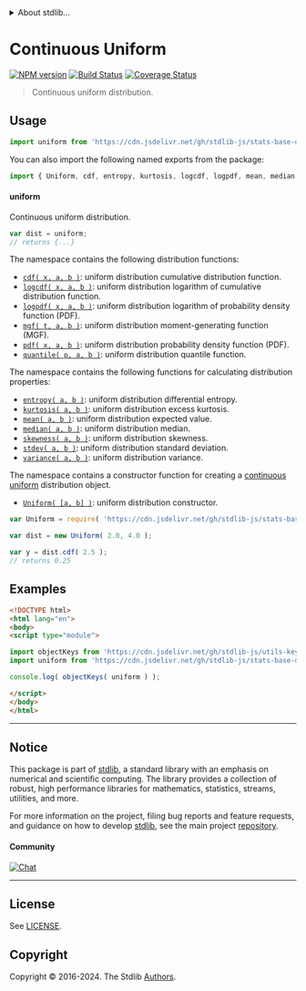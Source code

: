 <!--

@license Apache-2.0

Copyright (c) 2018 The Stdlib Authors.

Licensed under the Apache License, Version 2.0 (the "License");
you may not use this file except in compliance with the License.
You may obtain a copy of the License at

   http://www.apache.org/licenses/LICENSE-2.0

Unless required by applicable law or agreed to in writing, software
distributed under the License is distributed on an "AS IS" BASIS,
WITHOUT WARRANTIES OR CONDITIONS OF ANY KIND, either express or implied.
See the License for the specific language governing permissions and
limitations under the License.

-->


<details>
  <summary>
    About stdlib...
  </summary>
  <p>We believe in a future in which the web is a preferred environment for numerical computation. To help realize this future, we've built stdlib. stdlib is a standard library, with an emphasis on numerical and scientific computation, written in JavaScript (and C) for execution in browsers and in Node.js.</p>
  <p>The library is fully decomposable, being architected in such a way that you can swap out and mix and match APIs and functionality to cater to your exact preferences and use cases.</p>
  <p>When you use stdlib, you can be absolutely certain that you are using the most thorough, rigorous, well-written, studied, documented, tested, measured, and high-quality code out there.</p>
  <p>To join us in bringing numerical computing to the web, get started by checking us out on <a href="https://github.com/stdlib-js/stdlib">GitHub</a>, and please consider <a href="https://opencollective.com/stdlib">financially supporting stdlib</a>. We greatly appreciate your continued support!</p>
</details>

# Continuous Uniform

[![NPM version][npm-image]][npm-url] [![Build Status][test-image]][test-url] [![Coverage Status][coverage-image]][coverage-url] <!-- [![dependencies][dependencies-image]][dependencies-url] -->

> Continuous uniform distribution.



<section class="usage">

## Usage

```javascript
import uniform from 'https://cdn.jsdelivr.net/gh/stdlib-js/stats-base-dists-uniform@esm/index.mjs';
```

You can also import the following named exports from the package:

```javascript
import { Uniform, cdf, entropy, kurtosis, logcdf, logpdf, mean, median, mgf, pdf, quantile, skewness, stdev, variance } from 'https://cdn.jsdelivr.net/gh/stdlib-js/stats-base-dists-uniform@esm/index.mjs';
```

#### uniform

Continuous uniform distribution.

```javascript
var dist = uniform;
// returns {...}
```

The namespace contains the following distribution functions:

<!-- <toc pattern="*+(cdf|pdf|mgf|quantile)*"> -->

<div class="namespace-toc">

-   <span class="signature">[`cdf( x, a, b )`][@stdlib/stats/base/dists/uniform/cdf]</span><span class="delimiter">: </span><span class="description">uniform distribution cumulative distribution function.</span>
-   <span class="signature">[`logcdf( x, a, b )`][@stdlib/stats/base/dists/uniform/logcdf]</span><span class="delimiter">: </span><span class="description">uniform distribution logarithm of cumulative distribution function.</span>
-   <span class="signature">[`logpdf( x, a, b )`][@stdlib/stats/base/dists/uniform/logpdf]</span><span class="delimiter">: </span><span class="description">uniform distribution logarithm of probability density function (PDF).</span>
-   <span class="signature">[`mgf( t, a, b )`][@stdlib/stats/base/dists/uniform/mgf]</span><span class="delimiter">: </span><span class="description">uniform distribution moment-generating function (MGF).</span>
-   <span class="signature">[`pdf( x, a, b )`][@stdlib/stats/base/dists/uniform/pdf]</span><span class="delimiter">: </span><span class="description">uniform distribution probability density function (PDF).</span>
-   <span class="signature">[`quantile( p, a, b )`][@stdlib/stats/base/dists/uniform/quantile]</span><span class="delimiter">: </span><span class="description">uniform distribution quantile function.</span>

</div>

<!-- </toc> -->

The namespace contains the following functions for calculating distribution properties:

<!-- <toc pattern="*+(entropy|kurtosis|mean|median|mode|skewness|stdev|variance)*"> -->

<div class="namespace-toc">

-   <span class="signature">[`entropy( a, b )`][@stdlib/stats/base/dists/uniform/entropy]</span><span class="delimiter">: </span><span class="description">uniform distribution differential entropy.</span>
-   <span class="signature">[`kurtosis( a, b )`][@stdlib/stats/base/dists/uniform/kurtosis]</span><span class="delimiter">: </span><span class="description">uniform distribution excess kurtosis.</span>
-   <span class="signature">[`mean( a, b )`][@stdlib/stats/base/dists/uniform/mean]</span><span class="delimiter">: </span><span class="description">uniform distribution expected value.</span>
-   <span class="signature">[`median( a, b )`][@stdlib/stats/base/dists/uniform/median]</span><span class="delimiter">: </span><span class="description">uniform distribution median.</span>
-   <span class="signature">[`skewness( a, b )`][@stdlib/stats/base/dists/uniform/skewness]</span><span class="delimiter">: </span><span class="description">uniform distribution skewness.</span>
-   <span class="signature">[`stdev( a, b )`][@stdlib/stats/base/dists/uniform/stdev]</span><span class="delimiter">: </span><span class="description">uniform distribution standard deviation.</span>
-   <span class="signature">[`variance( a, b )`][@stdlib/stats/base/dists/uniform/variance]</span><span class="delimiter">: </span><span class="description">uniform distribution variance.</span>

</div>

<!-- </toc> -->

The namespace contains a constructor function for creating a [continuous uniform][uniform-distribution] distribution object.

<!-- <toc pattern="*ctor*"> -->

<div class="namespace-toc">

-   <span class="signature">[`Uniform( [a, b] )`][@stdlib/stats/base/dists/uniform/ctor]</span><span class="delimiter">: </span><span class="description">uniform distribution constructor.</span>

</div>

<!-- </toc> -->

```javascript
var Uniform = require( 'https://cdn.jsdelivr.net/gh/stdlib-js/stats-base-dists-uniform' ).Uniform;

var dist = new Uniform( 2.0, 4.0 );

var y = dist.cdf( 2.5 );
// returns 0.25
```

</section>

<!-- /.usage -->

<section class="examples">

## Examples

<!-- TODO: better examples -->

<!-- eslint no-undef: "error" -->

```html
<!DOCTYPE html>
<html lang="en">
<body>
<script type="module">

import objectKeys from 'https://cdn.jsdelivr.net/gh/stdlib-js/utils-keys@esm/index.mjs';
import uniform from 'https://cdn.jsdelivr.net/gh/stdlib-js/stats-base-dists-uniform@esm/index.mjs';

console.log( objectKeys( uniform ) );

</script>
</body>
</html>
```

</section>

<!-- /.examples -->

<!-- Section for related `stdlib` packages. Do not manually edit this section, as it is automatically populated. -->

<section class="related">

</section>

<!-- /.related -->

<!-- Section for all links. Make sure to keep an empty line after the `section` element and another before the `/section` close. -->


<section class="main-repo" >

* * *

## Notice

This package is part of [stdlib][stdlib], a standard library with an emphasis on numerical and scientific computing. The library provides a collection of robust, high performance libraries for mathematics, statistics, streams, utilities, and more.

For more information on the project, filing bug reports and feature requests, and guidance on how to develop [stdlib][stdlib], see the main project [repository][stdlib].

#### Community

[![Chat][chat-image]][chat-url]

---

## License

See [LICENSE][stdlib-license].


## Copyright

Copyright &copy; 2016-2024. The Stdlib [Authors][stdlib-authors].

</section>

<!-- /.stdlib -->

<!-- Section for all links. Make sure to keep an empty line after the `section` element and another before the `/section` close. -->

<section class="links">

[npm-image]: http://img.shields.io/npm/v/@stdlib/stats-base-dists-uniform.svg
[npm-url]: https://npmjs.org/package/@stdlib/stats-base-dists-uniform

[test-image]: https://github.com/stdlib-js/stats-base-dists-uniform/actions/workflows/test.yml/badge.svg?branch=v0.2.1
[test-url]: https://github.com/stdlib-js/stats-base-dists-uniform/actions/workflows/test.yml?query=branch:v0.2.1

[coverage-image]: https://img.shields.io/codecov/c/github/stdlib-js/stats-base-dists-uniform/main.svg
[coverage-url]: https://codecov.io/github/stdlib-js/stats-base-dists-uniform?branch=main

<!--

[dependencies-image]: https://img.shields.io/david/stdlib-js/stats-base-dists-uniform.svg
[dependencies-url]: https://david-dm.org/stdlib-js/stats-base-dists-uniform/main

-->

[chat-image]: https://img.shields.io/gitter/room/stdlib-js/stdlib.svg
[chat-url]: https://app.gitter.im/#/room/#stdlib-js_stdlib:gitter.im

[stdlib]: https://github.com/stdlib-js/stdlib

[stdlib-authors]: https://github.com/stdlib-js/stdlib/graphs/contributors

[umd]: https://github.com/umdjs/umd
[es-module]: https://developer.mozilla.org/en-US/docs/Web/JavaScript/Guide/Modules

[deno-url]: https://github.com/stdlib-js/stats-base-dists-uniform/tree/deno
[deno-readme]: https://github.com/stdlib-js/stats-base-dists-uniform/blob/deno/README.md
[umd-url]: https://github.com/stdlib-js/stats-base-dists-uniform/tree/umd
[umd-readme]: https://github.com/stdlib-js/stats-base-dists-uniform/blob/umd/README.md
[esm-url]: https://github.com/stdlib-js/stats-base-dists-uniform/tree/esm
[esm-readme]: https://github.com/stdlib-js/stats-base-dists-uniform/blob/esm/README.md
[branches-url]: https://github.com/stdlib-js/stats-base-dists-uniform/blob/main/branches.md

[stdlib-license]: https://raw.githubusercontent.com/stdlib-js/stats-base-dists-uniform/main/LICENSE

[uniform-distribution]: https://en.wikipedia.org/wiki/Uniform_distribution_%28continuous%29

<!-- <toc-links> -->

[@stdlib/stats/base/dists/uniform/ctor]: https://github.com/stdlib-js/stats-base-dists-uniform-ctor/tree/esm

[@stdlib/stats/base/dists/uniform/entropy]: https://github.com/stdlib-js/stats-base-dists-uniform-entropy/tree/esm

[@stdlib/stats/base/dists/uniform/kurtosis]: https://github.com/stdlib-js/stats-base-dists-uniform-kurtosis/tree/esm

[@stdlib/stats/base/dists/uniform/mean]: https://github.com/stdlib-js/stats-base-dists-uniform-mean/tree/esm

[@stdlib/stats/base/dists/uniform/median]: https://github.com/stdlib-js/stats-base-dists-uniform-median/tree/esm

[@stdlib/stats/base/dists/uniform/skewness]: https://github.com/stdlib-js/stats-base-dists-uniform-skewness/tree/esm

[@stdlib/stats/base/dists/uniform/stdev]: https://github.com/stdlib-js/stats-base-dists-uniform-stdev/tree/esm

[@stdlib/stats/base/dists/uniform/variance]: https://github.com/stdlib-js/stats-base-dists-uniform-variance/tree/esm

[@stdlib/stats/base/dists/uniform/cdf]: https://github.com/stdlib-js/stats-base-dists-uniform-cdf/tree/esm

[@stdlib/stats/base/dists/uniform/logcdf]: https://github.com/stdlib-js/stats-base-dists-uniform-logcdf/tree/esm

[@stdlib/stats/base/dists/uniform/logpdf]: https://github.com/stdlib-js/stats-base-dists-uniform-logpdf/tree/esm

[@stdlib/stats/base/dists/uniform/mgf]: https://github.com/stdlib-js/stats-base-dists-uniform-mgf/tree/esm

[@stdlib/stats/base/dists/uniform/pdf]: https://github.com/stdlib-js/stats-base-dists-uniform-pdf/tree/esm

[@stdlib/stats/base/dists/uniform/quantile]: https://github.com/stdlib-js/stats-base-dists-uniform-quantile/tree/esm

<!-- </toc-links> -->

</section>

<!-- /.links -->
